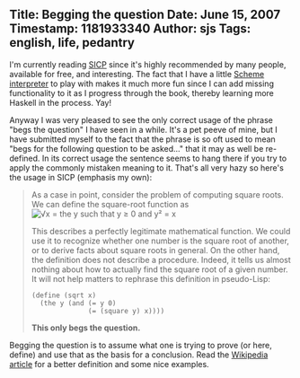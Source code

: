 Title: Begging the question
Date: June 15, 2007
Timestamp: 1181933340
Author: sjs
Tags: english, life, pedantry
----

I'm currently reading <a href="http://mitpress.mit.edu/sicp/full-text/book/book.html">SICP</a> since it's highly recommended by many people, available for free, and interesting. The fact that I have a little <a href="2007.06.14-more-scheming-with-haskell.html">Scheme interpreter</a> to play with makes it much more fun since I can add missing functionality to it as I progress through the book, thereby learning more Haskell in the process. Yay!

Anyway I was very pleased to see the only correct usage of the phrase "begs the question" I have seen in a while. It's a pet peeve of mine, but I have submitted myself to the fact that the phrase is so oft used to mean "begs for the following question to be asked..." that it may as well be re-defined. In its correct usage the sentence seems to hang there if you try to apply the commonly mistaken meaning to it. That's all very hazy so here's the usage in SICP (emphasis my own):

<blockquote> As a case in point, consider the problem of computing square roots. We can define the square-root function as <img src="/images/blog/ch1-Z-G-4.gif" alt="√x = the y such that y ≥ 0 and y² = x">

This describes a perfectly legitimate mathematical function. We could use it to recognize whether one number is the square root of another, or to derive facts about square roots in general. On the other hand, the definition does not describe a procedure. Indeed, it tells us almost nothing about how to actually find the square root of a given number. It will not help matters to rephrase this definition in pseudo-Lisp:

<pre><code>(define (sqrt x)
  (the y (and (= y 0)
              (= (square y) x))))</code></pre>

<strong>This only begs the question.</strong>
</blockquote>

Begging the question is to assume what one is trying to prove (or here, define) and use that as the basis for a conclusion. Read the <a href="http://en.wikipedia.org/wiki/Begging_the_question">Wikipedia article</a> for a better definition and some nice examples.
